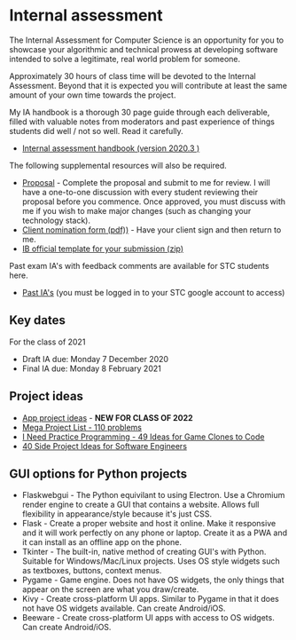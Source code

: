 # Internal assessment

The Internal Assessment for Computer Science is an opportunity for you to showcase your algorithmic and technical prowess at developing software intended to solve a legitimate, real world problem for someone.

Approximately 30 hours of class time will be devoted to the Internal Assessment. Beyond that it is expected you will contribute at least the same amount of your own time towards the project.

My IA handbook is a thorough 30 page guide through each deliverable, filled with valuable notes from moderators and past experience of things students did well / not so well. Read it carefully.

* [Internal assessment handbook (version 2020.3 )](internal-assessment-guide-v2020-3.pdf)

The following supplemental resources will also be required.

* [Proposal](proposal.docx) - Complete the proposal and submit to me for review. I will have a one-to-one discussion with every student reviewing their proposal before you commence. Once approved, you must discuss with me if you wish to make major changes (such as changing your technology stack). 
* [Client nomination form (pdf))](client-nomination-2019.pdf) - Have your client sign and then return to me.
* [IB official template for your submission (zip)](Forms.zip)

Past exam IA's with feedback comments are available for STC students here.

* [Past IA's](https://drive.google.com/drive/folders/1W8hzep6SnjHKay3i_A0lIBhgCrB7ZNs3?usp=sharing) (you must be logged in to your STC google account to access)

## Key dates

For the class of 2021

* Draft IA due: Monday 7 December 2020
* Final IA due: Monday 8 February 2021

## Project ideas

* [App project ideas](https://github.com/florinpop17/app-ideas) - **NEW FOR CLASS OF 2022**
* [Mega Project List - 110 problems](https://github.com/karan/Projects)
* [I Need Practice Programming - 49 Ideas for Game Clones to Code](http://inventwithpython.com/blog/2012/02/20/i-need-practice-programming-49-ideas-for-game-clones-to-code/)
* [40 Side Project Ideas for Software Engineers](https://www.codementor.io/@npostolovski/40-side-project-ideas-for-software-engineers-g8xckyxef)


## GUI options for Python projects

* Flaskwebgui - The Python equivilant to using Electron. Use a Chromium render engine to create a GUI that contains a website. Allows full flexibility in appearance/style because it's just CSS. 
* Flask - Create a proper website and host it online. Make it responsive and it will work perfectly on any phone or laptop. Create it as a PWA and it can install as an offline app on the phone.
* Tkinter - The built-in, native method of creating GUI's with Python. Suitable for Windows/Mac/Linux projects. Uses OS style widgets such as textboxes, buttons, context menus.
* Pygame - Game engine. Does not have OS widgets, the only things that appear on the screen are what you draw/create.
* Kivy - Create cross-platform UI apps. Similar to Pygame in that it does not have OS widgets available. Can create Android/iOS.
* Beeware - Create cross-platform UI apps with access to OS widgets. Can create Android/iOS.
